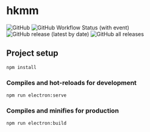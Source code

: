# hkmm
![GitHub](https://img.shields.io/github/license/HKLab/HKModManager?style=flat-square) ![GitHub Workflow Status (with event)](https://img.shields.io/github/actions/workflow/status/HKLab/HKModManager/build.yml?event=push&style=flat-square) ![GitHub release (latest by date)](https://img.shields.io/github/v/release/HKLab/HKModManager?style=flat-square) ![GitHub all releases](https://img.shields.io/github/downloads/HKLab/HKModManager/total?style=flat-square)

## Project setup
```
npm install
```

### Compiles and hot-reloads for development
```
npm run electron:serve
```

### Compiles and minifies for production
```
npm run electron:build
```